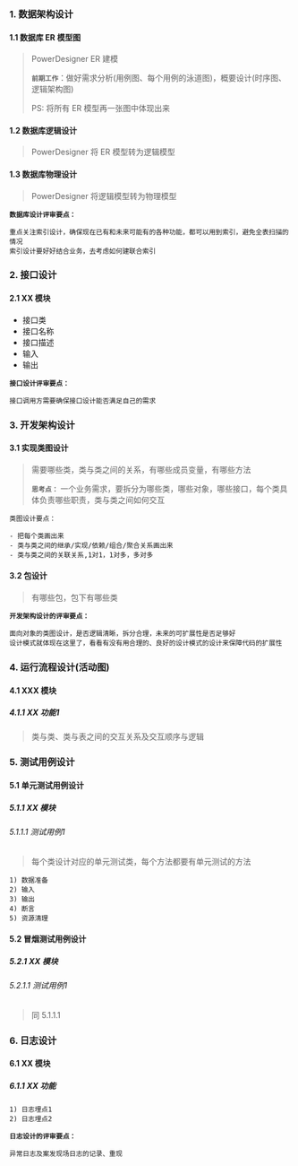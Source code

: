 ### 1. 数据架构设计

#### 1.1 数据库 ER 模型图

> PowerDesigner ER 建模
>
> **`前期工作`**：做好需求分析(用例图、每个用例的泳道图)，概要设计(时序图、逻辑架构图)
>
> PS: 将所有 ER 模型再一张图中体现出来

#### 1.2 数据库逻辑设计

> PowerDesigner 将 ER 模型转为逻辑模型

#### 1.3 数据库物理设计

> PowerDesigner 将逻辑模型转为物理模型



**`数据库设计评审要点：`**

```
重点关注索引设计，确保现在已有和未来可能有的各种功能，都可以用到索引，避免全表扫描的情况
索引设计要好好结合业务，去考虑如何建联合索引
```



### 2. 接口设计

#### 2.1 XX 模块

- 接口类
- 接口名称
- 接口描述
- 输入
- 输出



**`接口设计评审要点：`**

```
接口调用方需要确保接口设计能否满足自己的需求
```



### 3. 开发架构设计

#### 3.1 实现类图设计

> 需要哪些类，类与类之间的关系，有哪些成员变量，有哪些方法
>
> **`思考点：`** 一个业务需求，要拆分为哪些类，哪些对象，哪些接口，每个类具体负责哪些职责，类与类之间如何交互

`类图设计要点：`

```
- 把每个类画出来
- 类与类之间的继承/实现/依赖/组合/聚合关系画出来
- 类与类之间的关联关系,1对1，1对多，多对多
```

#### 3.2 包设计

> 有哪些包，包下有哪些类



**`开发架构设计的评审要点：`**

```
面向对象的类图设计，是否逻辑清晰，拆分合理，未来的可扩展性是否足够好
设计模式就体现在这里了，看看有没有用合理的、良好的设计模式的设计来保障代码的扩展性
```



### 4. 运行流程设计(活动图)

#### 4.1 XXX 模块

##### 4.1.1 XX 功能1

> 类与类、类与表之间的交互关系及交互顺序与逻辑



### 5. 测试用例设计

#### 5.1 单元测试用例设计

##### 5.1.1 XX 模块

###### 5.1.1.1 测试用例1

> 每个类设计对应的单元测试类，每个方法都要有单元测试的方法

```
1) 数据准备
2) 输入
3) 输出
4) 断言
5) 资源清理
```

#### 5.2 冒烟测试用例设计

##### 5.2.1 XX 模块

###### 5.2.1.1 测试用例1

> 同 5.1.1.1



### 6. 日志设计

#### 6.1 XX 模块

##### 6.1.1 XX 功能

```
1) 日志埋点1
2) 日志埋点2
```



**`日志设计的评审要点：`**

```
异常日志及案发现场日志的记录、重现
```

